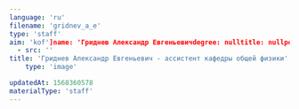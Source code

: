 ```yaml
---
language: 'ru'
filename: 'gridnev_a_e'
type: 'staff'
aim: 'kof']name: 'Гриднев Александр Евгеньевичdegree: nulltitle: nullpost: 'ассистент']speciality: nullcontacts: []avatar:
  - src: ''
title: 'Гриднев Александр Евгеньевич - ассистент кафедры общей физики'
    type: 'image'

updatedAt: 1568360578
materialType: 'staff'
---
```


